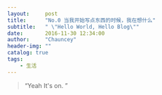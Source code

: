 ```yaml
---
layout:     post
title:      "No.0 当我开始写点东西的时候，我在想什么"
subtitle:   " \"Hello World, Hello Blog\""
date:       2016-11-30 12:34:00
author:     "Chauncey"
header-img: ""
catalog: true
tags:
    - 生活
---
```


> “Yeah It's on. ”
